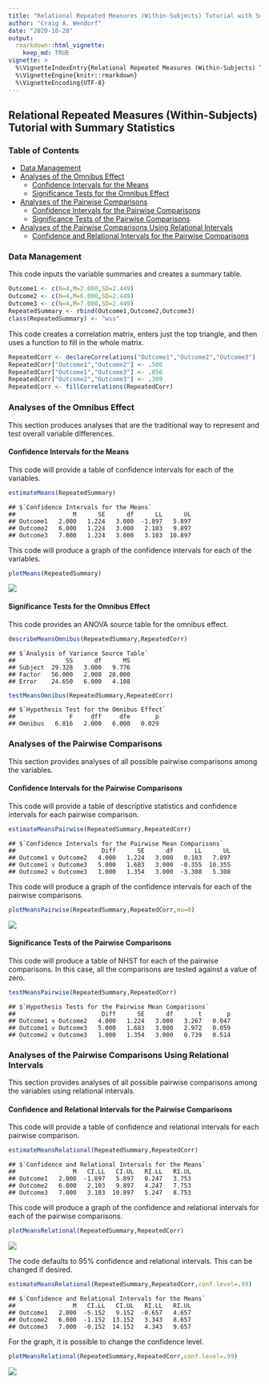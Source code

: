 ```yaml
---
title: "Relational Repeated Measures (Within-Subjects) Tutorial with Summary Statistics"
author: "Craig A. Wendorf"
date: "2020-10-20"
output: 
  rmarkdown::html_vignette:
    keep_md: TRUE
vignette: >
  %\VignetteIndexEntry{Relational Repeated Measures (Within-Subjects) Tutorial with Summary Statistics}
  %\VignetteEngine{knitr::rmarkdown}
  %\VignetteEncoding{UTF-8}
---
```








## Relational Repeated Measures (Within-Subjects) Tutorial with Summary Statistics

### Table of Contents

- [Data Management](#data-management)
- [Analyses of the Omnibus Effect](#analyses-of-the-omnibus-effect)
  - [Confidence Intervals for the Means](#confidence-intervals-for-the-means)
  - [Significance Tests for the Omnibus Effect](#significance-tests-for-the-omnibus-effect)
- [Analyses of the Pairwise Comparisons](#analyses-of-the-pairwise-comparisons)
  - [Confidence Intervals for the Pairwise Comparisons](#confidence-intervals-for-the-pairwise-comparisons)
  - [Significance Tests of the Pairwise Comparisons](#significance-tests-of-the-pairwise-comparisons)
- [Analyses of the Pairwise Comparisons Using Relational Intervals](#analyses-of-the-pairwise-comparisons-using-relational-intervals)
  - [Confidence and Relational Intervals for the Pairwise Comparisons](#confidence-and-relational-intervals-for-the-pairwise-comparisons)

### Data Management

This code inputs the variable summaries and creates a summary table.

```r
Outcome1 <- c(N=4,M=2.000,SD=2.449)
Outcome2 <- c(N=4,M=6.000,SD=2.449)
Outcome3 <- c(N=4,M=7.000,SD=2.449)
RepeatedSummary <- rbind(Outcome1,Outcome2,Outcome3)
class(RepeatedSummary) <- "wss"
```

This code creates a correlation matrix, enters just the top triangle, and then uses a function to fill in the whole matrix.

```r
RepeatedCorr <- declareCorrelations("Outcome1","Outcome2","Outcome3")
RepeatedCorr["Outcome1","Outcome2"] <- .500
RepeatedCorr["Outcome1","Outcome3"] <- .056
RepeatedCorr["Outcome2","Outcome3"] <- .389
RepeatedCorr <- fillCorrelations(RepeatedCorr)
```

### Analyses of the Omnibus Effect

This section produces analyses that are the traditional way to represent and test overall variable differences.

#### Confidence Intervals for the Means

This code will provide a table of confidence intervals for each of the variables.

```r
estimateMeans(RepeatedSummary)
```

```
## $`Confidence Intervals for the Means`
##                M      SE      df      LL      UL
## Outcome1   2.000   1.224   3.000  -1.897   5.897
## Outcome2   6.000   1.224   3.000   2.103   9.897
## Outcome3   7.000   1.224   3.000   3.103  10.897
```

This code will produce a graph of the confidence intervals for each of the variables.

```r
plotMeans(RepeatedSummary)
```

![](figures/RelationalRepeated-Means-1.png)<!-- -->

#### Significance Tests for the Omnibus Effect

This code provides an ANOVA source table for the omnibus effect.

```r
describeMeansOmnibus(RepeatedSummary,RepeatedCorr)
```

```
## $`Analysis of Variance Source Table`
##              SS      df      MS
## Subject  29.328   3.000   9.776
## Factor   56.000   2.000  28.000
## Error    24.650   6.000   4.108
```

```r
testMeansOmnibus(RepeatedSummary,RepeatedCorr)
```

```
## $`Hypothesis Test for the Omnibus Effect`
##               F     dff     dfe       p
## Omnibus   6.816   2.000   6.000   0.029
```

### Analyses of the Pairwise Comparisons

This section provides analyses of all possible pairwise comparisons among the variables.

#### Confidence Intervals for the Pairwise Comparisons

This code will provide a table of descriptive statistics and confidence intervals for each pairwise comparison.


```r
estimateMeansPairwise(RepeatedSummary,RepeatedCorr)
```

```
## $`Confidence Intervals for the Pairwise Mean Comparisons`
##                        Diff      SE      df      LL      UL
## Outcome1 v Outcome2   4.000   1.224   3.000   0.103   7.897
## Outcome1 v Outcome3   5.000   1.683   3.000  -0.355  10.355
## Outcome2 v Outcome3   1.000   1.354   3.000  -3.308   5.308
```

This code will produce a graph of the confidence intervals for each of the pairwise comparisons.

```r
plotMeansPairwise(RepeatedSummary,RepeatedCorr,mu=0)
```

![](figures/RelationalRepeated-Pairwise-1.png)<!-- -->

#### Significance Tests of the Pairwise Comparisons

This code will produce a table of NHST for each of the pairwise comparisons. In this case, all the comparisons are tested against a value of zero.

```r
testMeansPairwise(RepeatedSummary,RepeatedCorr)
```

```
## $`Hypothesis Tests for the Pairwise Mean Comparisons`
##                        Diff      SE      df       t       p
## Outcome1 v Outcome2   4.000   1.224   3.000   3.267   0.047
## Outcome1 v Outcome3   5.000   1.683   3.000   2.972   0.059
## Outcome2 v Outcome3   1.000   1.354   3.000   0.739   0.514
```

### Analyses of the Pairwise Comparisons Using Relational Intervals

This section provides analyses of all possible pairwise comparisons among the variables using relational intervals.

#### Confidence and Relational Intervals for the Pairwise Comparisons

This code will provide a table of confidence and relational intervals for each pairwise comparison.

```r
estimateMeansRelational(RepeatedSummary,RepeatedCorr)
```

```
## $`Confidence and Relational Intervals for the Means`
##                M   CI.LL   CI.UL   RI.LL   RI.UL
## Outcome1   2.000  -1.897   5.897   0.247   3.753
## Outcome2   6.000   2.103   9.897   4.247   7.753
## Outcome3   7.000   3.103  10.897   5.247   8.753
```

This code will produce a graph of the confidence and relational intervals for each of the pairwise comparisons.

```r
plotMeansRelational(RepeatedSummary,RepeatedCorr)
```

![](figures/RelationalRepeated-RelationalA-1.png)<!-- -->

The code defaults to 95% confidence and relational intervals. This can be changed if desired.

```r
estimateMeansRelational(RepeatedSummary,RepeatedCorr,conf.level=.99)
```

```
## $`Confidence and Relational Intervals for the Means`
##                M   CI.LL   CI.UL   RI.LL   RI.UL
## Outcome1   2.000  -5.152   9.152  -0.657   4.657
## Outcome2   6.000  -1.152  13.152   3.343   8.657
## Outcome3   7.000  -0.152  14.152   4.343   9.657
```

For the graph, it is possible to change the confidence level.

```r
plotMeansRelational(RepeatedSummary,RepeatedCorr,conf.level=.99)
```

![](figures/RelationalRepeated-RelationalB-1.png)<!-- -->

